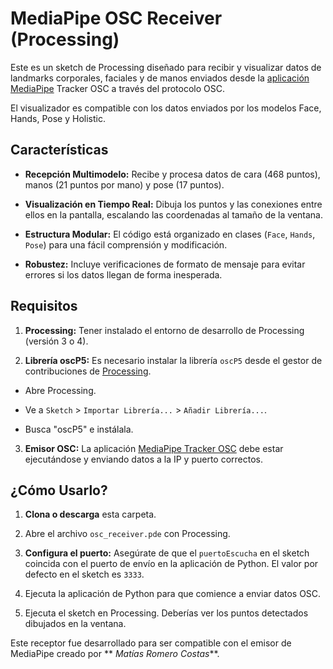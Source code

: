 # MediaPipe OSC Receiver (Processing)

Este es un sketch de Processing diseñado para recibir y visualizar datos de landmarks corporales, faciales y de manos enviados desde la [aplicación MediaPipe](https://github.com/matiasrc/mediapipe-tracker-osc) Tracker OSC a través del protocolo OSC.

El visualizador es compatible con los datos enviados por los modelos Face, Hands, Pose y Holistic.

## Características
* **Recepción Multimodelo:** Recibe y procesa datos de cara (468 puntos), manos (21 puntos por mano) y pose (17 puntos).

* **Visualización en Tiempo Real:** Dibuja los puntos y las conexiones entre ellos en la pantalla, escalando las coordenadas al tamaño de la ventana.

* **Estructura Modular:** El código está organizado en clases (`Face`, `Hands`, `Pose`) para una fácil comprensión y modificación.

* **Robustez:** Incluye verificaciones de formato de mensaje para evitar errores si los datos llegan de forma inesperada.

## Requisitos
1. **Processing:** Tener instalado el entorno de desarrollo de Processing (versión 3 o 4).

2. **Librería oscP5:** Es necesario instalar la librería `oscP5` desde el gestor de contribuciones de [Processing](https://processing.org/).

* Abre Processing.

* Ve a `Sketch` > `Importar Librería...` > `Añadir Librería...`.

* Busca "oscP5" e instálala.

3. **Emisor OSC:** La aplicación [MediaPipe Tracker OSC](https://github.com/matiasrc/mediapipe-tracker-osc) debe estar ejecutándose y enviando datos a la IP y puerto correctos.


## ¿Cómo Usarlo?

1. **Clona o descarga** esta carpeta.

2. Abre el archivo `osc_receiver.pde` con Processing.

3. **Configura el puerto:** Asegúrate de que el `puertoEscucha` en el sketch coincida con el puerto de envío en la aplicación de Python. El valor por defecto en el sketch es `3333`.

4. Ejecuta la aplicación de Python para que comience a enviar datos OSC.

5. Ejecuta el sketch en Processing. Deberías ver los puntos detectados dibujados en la ventana.

Este receptor fue desarrollado para ser compatible con el emisor de MediaPipe creado por ** *Matías Romero Costas***.